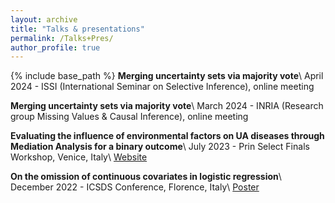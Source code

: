 ```yaml
---
layout: archive
title: "Talks & presentations"
permalink: /Talks+Pres/
author_profile: true
---
```


{% include base_path %}
**Merging uncertainty sets via majority vote**\\
April 2024 - ISSI (International Seminar on Selective Inference), online meeting

**Merging uncertainty sets via majority vote**\\
March 2024 - INRIA (Research group Missing Values & Causal Inference), online meeting

**Evaluating the influence of environmental factors on UA diseases through Mediation Analysis for a binary outcome**\\
July 2023 - Prin Select Finals Workshop, Venice, Italy\\
[Website](https://selectprin.github.io)

**On the omission of continuous covariates in logistic regression**\\
December 2022 - ICSDS Conference, Florence, Italy\\
[Poster](/files/Poster.pdf)



 

